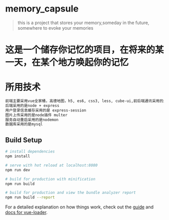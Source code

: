 # memory_capsule

> this is a project that stores your memory,someday in the future, somewhere to evoke your  memories
# 这是一个储存你记忆的项目，在将来的某一天，在某个地方唤起你的记忆

# 所用技术
``` bash
前端主要采用vue全家桶，高德地图，h5, es6, css3, less, cube-ui,前后端通讯采用的是axios
后端采用的是node + express
用户登录信息缓存采用的是 express-session
图片上传采用的是node插件 multer
服务自动重启采用的是nodemon
数据库采用的是mysql
```
## Build Setup

``` bash
# install dependencies
npm install

# serve with hot reload at localhost:8080
npm run dev

# build for production with minification
npm run build

# build for production and view the bundle analyzer report
npm run build --report
```

For a detailed explanation on how things work, check out the [guide](http://vuejs-templates.github.io/webpack/) and [docs for vue-loader](http://vuejs.github.io/vue-loader).
